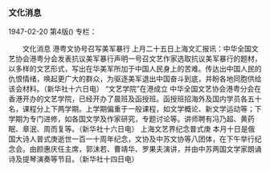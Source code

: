 ### 文化消息

1947-02-20
第4版()
专栏：

　　文化消息
    港粤文协号召写美军暴行
    上月二十五日上海文汇报讯：中华全国文艺协会港粤分会发表抗议美军暴行声明一号召文艺作家选取抗议美军暴行的题材，以多样的文艺形式，写出在华美军所加于中国人民身上的苦难。传达出中国人民的仇恨情绪，唤起更广大的群众，为驱逐美军退出中国奋斗到底，并盼各地同胞供给该会材料。（新华社十六日电）
  “文艺学院”在港成立
    中华全国文艺协会港粤分会在香港开办的文艺学院，已经开办了晨班及函授班。函授班招海外及国内学员各五十名，课程分上下两学期。上学期偏重于一般课程，如文学概论、新文学运动等；下学期为专门进修，如各国文学及作家研究，专题讨论等。讲师聘有冯乃超、黄药眠、章泯、周而复等。（新华社十六日电）
  上海文艺界纪念普式庚
    本月十日是俄国大诗人普式庚逝世一百一十周年纪念，文协及中苏文协等八团体，在下午举行纪念会。由颜惠庆任主席，郭沫若、曹靖华、罗果夫演讲，并由中苏两国文学家朗诵诗及提琴演奏等节目。（新华社十四日电）
